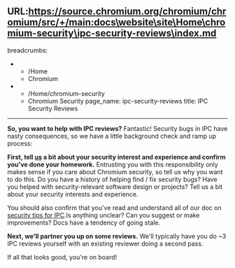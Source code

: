 URL:https://source.chromium.org/chromium/chromium/src/+/main:docs\website\site\Home\chromium-security\ipc-security-reviews\index.md
---
breadcrumbs:
- - /Home
  - Chromium
- - /Home/chromium-security
  - Chromium Security
page_name: ipc-security-reviews
title: IPC Security Reviews
---

**So, you want to help with IPC reviews?** Fantastic! Security bugs in IPC have
nasty consequences, so we have a little background check and ramp up process:

**First, tell [us](mailto:security@chromium.org) a bit about your security
interest and experience and confirm you've done your homework.** Entrusting you
with this responsibility only makes sense if you care about Chromium security,
so tell us why you want to do this. Do you have a history of helping find / fix
security bugs? Have you helped with security-relevant software design or
projects? Tell us a bit about your security interests and experience.

You should also confirm that you've read and understand all of our doc on
[security tips for
IPC](/Home/chromium-security/education/security-tips-for-ipc).Is anything
unclear? Can you suggest or make improvements? Docs have a tendency of going
stale.

**Next, we'll partner you up on some reviews.** We'll typically have you do ~3
IPC reviews yourself with an existing reviewer doing a second pass.

If all that looks good, you're on board!
